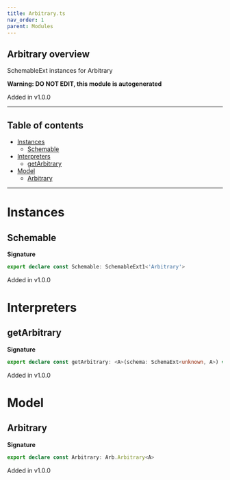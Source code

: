 ```yaml
---
title: Arbitrary.ts
nav_order: 1
parent: Modules
---
```


## Arbitrary overview

SchemableExt instances for Arbitrary

**Warning: DO NOT EDIT, this module is autogenerated**

Added in v1.0.0

---

<h2 class="text-delta">Table of contents</h2>

- [Instances](#instances)
  - [Schemable](#schemable)
- [Interpreters](#interpreters)
  - [getArbitrary](#getarbitrary)
- [Model](#model)
  - [Arbitrary](#arbitrary)

---

# Instances

## Schemable

**Signature**

```ts
export declare const Schemable: SchemableExt1<'Arbitrary'>
```

Added in v1.0.0

# Interpreters

## getArbitrary

**Signature**

```ts
export declare const getArbitrary: <A>(schema: SchemaExt<unknown, A>) => Arb.Arbitrary<A>
```

Added in v1.0.0

# Model

## Arbitrary

**Signature**

```ts
export declare const Arbitrary: Arb.Arbitrary<A>
```

Added in v1.0.0

